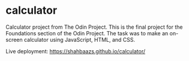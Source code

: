 # calculator

Calculator project from The Odin Project. This is the final project for the Foundations section of the Odin Project. The task was to make an on-screen calculator using JavaScript, HTML, and CSS.

Live deployment: https://shahbaazs.github.io/calculator/
